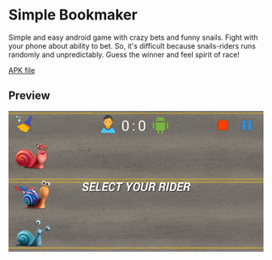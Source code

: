 # Simple Bookmaker

Simple and easy android game with crazy bets and funny snails.
Fight with your phone about ability to bet. So, it's difficult because snails-riders runs randomly and unpredictably. Guess the winner and feel spirit of race!

[APK file](https://github.com/VTurturika/simple-bookmaker/blob/master/SimpleBookmaker.apk)

## Preview
![preview](preview.gif)